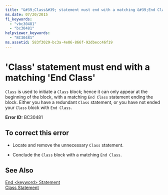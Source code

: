 ```yaml
---
title: "&#39;Class&#39; statement must end with a matching &#39;End Class&#39;"
ms.date: 07/20/2015
f1_keywords: 
  - "vbc30481"
  - "bc30481"
helpviewer_keywords: 
  - "BC30481"
ms.assetid: 583f3029-bc3a-4e06-866f-92dbecc46f19
---
```

# &#39;Class&#39; statement must end with a matching &#39;End Class&#39;
`Class` is used to initiate a `Class` block; hence it can only appear at the beginning of the block, with a matching `End Class` statement ending the block. Either you have a redundant `Class` statement, or you have not ended your `Class` block with `End Class`.  
  
 **Error ID:** BC30481  
  
## To correct this error  
  
-   Locate and remove the unnecessary `Class` statement.  
  
-   Conclude the `Class` block with a matching `End Class`.  
  
## See Also  
 [End \<keyword> Statement](../../../visual-basic/language-reference/statements/end-keyword-statement.md)  
 [Class Statement](../../../visual-basic/language-reference/statements/class-statement.md)
